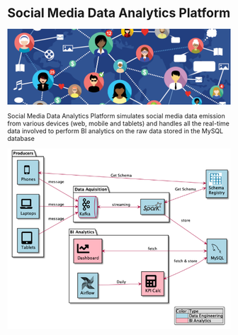 # Social Media Data Analytics Platform
<img src="img/output/social_media.png" />

Social Media Data Analytics Platform simulates social media data emission from various devices (web, mobile and tablets) and handles all the real-time data involved to perform BI analytics on the raw data stored in the MySQL database

<kbd>
    <img src="img/output/overview.png" />
</kbd>
